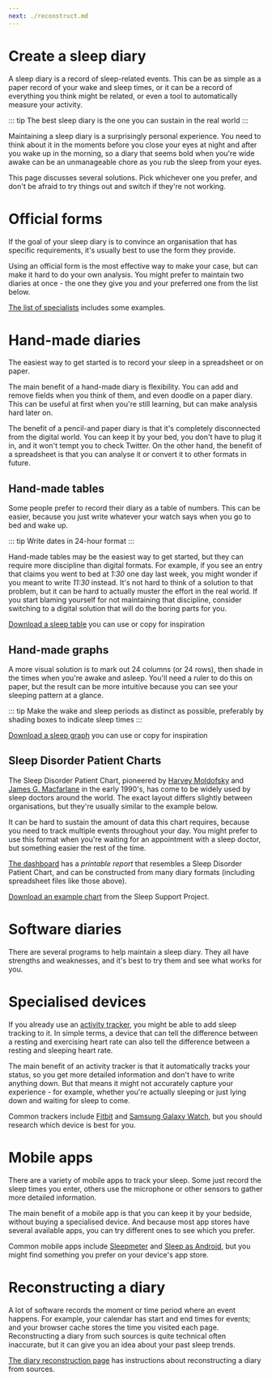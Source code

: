 ```yaml
---
next: ./reconstruct.md
---
```


# Create a sleep diary

A sleep diary is a record of sleep-related events.  This can be as simple as a paper record of your wake and sleep times, or it can be a record of everything you think might be related, or even a tool to automatically measure your activity.

::: tip
The best sleep diary is the one you can sustain in the real world
:::

Maintaining a sleep diary is a surprisingly personal experience.  You need to think about it in the moments before you close your eyes at night and after you wake up in the morning, so a diary that seems bold when you're wide awake can be an unmanageable chore as you rub the sleep from your eyes.

This page discusses several solutions.  Pick whichever one you prefer, and don't be afraid to try things out and switch if they're not working.

# Official forms

If the goal of your sleep diary is to convince an organisation that has specific requirements, it's usually best to use the form they provide.

Using an official form is the most effective way to make your case, but can make it hard to do your own analysis.  You might prefer to maintain two diaries at once - the one they give you and your preferred one from the list below.

[The list of specialists](../specialists/forms.md) includes some examples.

# Hand-made diaries

The easiest way to get started is to record your sleep in a spreadsheet or on paper.

The main benefit of a hand-made diary is flexibility.  You can add and remove fields when you think of them, and even doodle on a paper diary.  This can be useful at first when you're still learning, but can make analysis hard later on.

The benefit of a pencil-and paper diary is that it's completely disconnected from the digital world.  You can keep it by your bed, you don't have to plug it in, and it won't tempt you to check Twitter.  On the other hand, the benefit of a spreadsheet is that you can analyse it or convert it to other formats in future.

## Hand-made tables

Some people prefer to record their diary as a table of numbers.  This can be easier, because you just write whatever your watch says when you go to bed and wake up.

::: tip
Write dates in 24-hour format
:::

Hand-made tables may be the easiest way to get started, but they can require more discipline than digital formats.  For example, if you see an entry that claims you went to bed at _1:30_ one day last week, you might wonder if you meant to write _11:30_ instead.  It's not hard to think of a solution to that problem, but it can be hard to actually muster the effort in the real world.  If you start blaming yourself for not maintaining that discipline, consider switching to a digital solution that will do the boring parts for you.

[Download a sleep table](SleepTable.xlsx) you can use or copy for inspiration

## Hand-made graphs

A more visual solution is to mark out 24 columns (or 24 rows), then shade in the times when you're awake and asleep.  You'll need a ruler to do this on paper, but the result can be more intuitive because you can see your sleeping pattern at a glance.

::: tip
Make the wake and sleep periods as distinct as possible, preferably by shading boxes to indicate sleep times
:::

[Download a sleep graph](SleepGraph.xlsx) you can use or copy for inspiration

## Sleep Disorder Patient Charts

The Sleep Disorder Patient Chart, pioneered by [Harvey Moldofsky](http://sites.utoronto.ca/pain/about-us/profile/harvey-moldofsky.html) and [James G. Macfarlane](https://www.psychiatry.utoronto.ca/faculty/james-g-macfarlane) in the early 1990's, has come to be widely used by sleep doctors around the world.  The exact layout differs slightly between organisations, but they're usually similar to the example below.

It can be hard to sustain the amount of data this chart requires, because you need to track multiple events throughout your day.  You might prefer to use this format when you're waiting for an appointment with a sleep doctor, but something easier the rest of the time.

[The dashboard](https://sleepdiary.github.io/dashboard) has a _printable report_ that resembles a Sleep Disorder Patient Chart, and can be constructed from many diary formats (including spreadsheet files like those above).

[Download an example chart](https://sleepsupportproject.org/wp-content/uploads/2020/11/sleep-diary-BLANK.pdf) from the Sleep Support Project.

# Software diaries

There are several programs to help maintain a sleep diary.  They all have strengths and weaknesses, and it's best to try them and see what works for you.

# Specialised devices

If you already use an [activity tracker](https://en.wikipedia.org/wiki/Activity_tracker), you might be able to add sleep tracking to it.  In simple terms, a device that can tell the difference between a resting and exercising heart rate can also tell the difference between a resting and sleeping heart rate.

The main benefit of an activity tracker is that it automatically tracks your status, so you get more detailed information and don't have to write anything down.  But that means it might not accurately capture your experience - for example, whether you're actually sleeping or just lying down and waiting for sleep to come.

Common trackers include [Fitbit](https://en.wikipedia.org/wiki/List_of_Fitbit_products) and [Samsung Galaxy Watch](https://en.wikipedia.org/wiki/Samsung_Galaxy_Watch), but you should research which device is best for you.

# Mobile apps

There are a variety of mobile apps to track your sleep.  Some just record the sleep times you enter, others use the microphone or other sensors to gather more detailed information.

The main benefit of a mobile app is that you can keep it by your bedside, without buying a specialised device.  And because most app stores have several available apps, you can try different ones to see which you prefer.

Common mobile apps include [Sleepmeter](http://www.squalllinesoftware.com/?q=node/2) and [Sleep as Android](https://sleep.urbandroid.org/), but you might find something you prefer on your device's app store.

# Reconstructing a diary

A lot of software records the moment or time period where an event happens.  For example, your calendar has start and end times for events; and your browser cache stores the time you visited each page.  Reconstructing a diary from such sources is quite technical often inaccurate, but it can give you an idea about your past sleep trends.

[The diary reconstruction page](reconstruct) has instructions about reconstructing a diary from sources.
